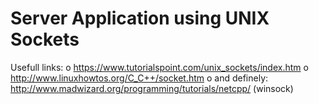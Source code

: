 # Server Application using UNIX Sockets

Usefull links:
o https://www.tutorialspoint.com/unix_sockets/index.htm
o http://www.linuxhowtos.org/C_C++/socket.htm
o and definely: http://www.madwizard.org/programming/tutorials/netcpp/ (winsock)